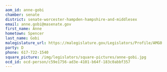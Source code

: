 ```yaml
---
aom_id: anne-gobi
chamber: senate
district: senate-worcester-hampden-hampshire-and-middlesex
email: anne.gobi@masenate.gov
first_name: Anne
hometown: Spencer
last_name: Gobi
malegislature_url: https://malegislature.gov/Legislators/Profile/AMG0
party: D
phone: 617-722-1540
square_picture: /img/legislators/square-pictures/anne-gobi.jpg
ocd_id: ocd-person/c59e1756-ad3e-4101-b64f-183c0abbf357
---
```

